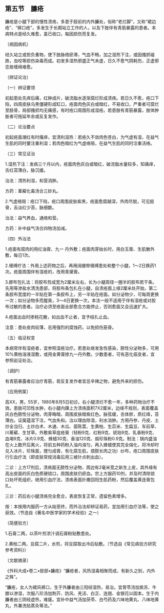 ## 第五节　臁疮

臁疮是小腿下部的慢性溃疡，多患于胫前的内外臁处，俗称“老烂脚”，又称“裙边疮”、“裤口疮”，多发生于长期站立工作的人，以及下肢伴有青筋暴露的患者。本病特点是经久难愈，虽已收口，每因损伤而复发。

〔病因病机〕

经久站立或担负重物，使下肢脉络瘀滞，气血不畅，加之湿热下注，或因搔抓碰跌，虫咬等损伤染毒而成。初发多湿热邪盛正气未虚，日久不愈气阴耗伤，正虚邪恋故缠绵难愈。

〔辨证论治〕

（一）辨证要领

初起患处先痒后痛，红肿成片，破流脂水逐渐腐烂形成溃疡。若日久不愈，疮口下陷，四周皮肤乌黑僵硬形成缸口，疮面肉色灰白或暗红，不易收口，严重者可腐烂至胫骨，局部搔抓均无痛感，有时疮口周围形成湿疮。若患肢有青筋暴露，肢体肿胀者可拖延年余或反复发作。

（二）论治要点

初起疮面潮红有时瘙痒，宜清利湿热：若疮久不敛肉色苍白，为气虚有湿，在益气生肌的同时要注重利湿；若肉色暗红为气虚络阻，在益气生肌的同时注重活络。

（三）常见证治

1.湿热下注：发病三个月以内，疮面肉色灰白或暗红，破流脂水量较多，知痛痒，舌红苔薄白，脉沉缓。

治法：清热利湿，和营消肿。

方药：萆薢化毒汤合三妙丸。

2.气虚络阻：疮口下陷，疮口周围皮肤紫黑，疮面愈腐越深，外肉尽脱，可见胫骨，舌淡红少苔，脉细数。

治法：益气养血，通络和营。

方药：补中益气汤合四物汤加减。

（四）外治法

1.疮面有腐肉的用红油膏、九一 丹外敷；疮面肉芽始长时，用白玉膏、生肌散外敷，每日1次。

2.缠缚疗法：外用上述药物之后，再用阔绷带缠缚患处和整个小腿，1〜2日换药1次。疮面周围伴有湿疮的，改用青黛膏。

3.膠布包扎法：将胶布剪成宽为2厘米左右，长为小腿周径一圈半的胶布若干条。先用等渗盐水清洗患部，将胶布条包扎在小腿，自溃疮面上缘2厘米处开始，第二条胶布宽度的一半贴在第一条胶布上，另一半贴在疮面。如分泌物少，可每周更换一次；如分泌物多而腥臭，3〜4日更换一次，本法一般不适用于伴有湿疮或对胶布过敏的患者。治疗必须至疮面全部愈合方能停止，否则愈面又会迅速扩大。

4.疮面出血时掺桃花散，如出血不止者，宜予结扎止血。

注意：患处皮肉较薄，忌用强烈的腐蚀药，以免损伤筋骨。

（五）临证权变

本病常伴有湿疮者，宜参照湿疮治疗。若患处继发急性感染，脓性分泌物多，可用10%黄柏溶液湿敷，或用金黄膏掺九一丹外敷。少数患者，可有恶化癌变者，宜参照岩证处治。

〔调护〕

有青筋暴露者应治疗青筋，若反复发作者宜忌辛辣之物，避免外来的损伤。

〔应用例案〕

高XX，男，55岁，1980年8月5日初诊。右小腿溃烂不愈一年，多种药物治疗不效。患肢可凹性水肿，右小腿内踝上方溃疡面积7X2厘米，边缘不规则，表面覆盖灰白色脓性分泌物，肉芽晦暗，周围皮肤暗紫红色。脉弦缓，舌体胖，质红绛，苔薄白。证属蕴湿下注，气血失和。治以理血除湿，利水消肿。方用丹参、丹皮、土炒全当归、土炒白术、木通、木瓜、茵陈蒿、生黄柏、生苡米、生扁豆、车前草、川萆薢、生甘草。外敷紫草疽疮膏（轻粉9克、红粉9克、琥珀9克、乳香粉9克、血竭9克、冰片0.9克、蜂蜡30克、香油120克、煅珍珠粉0.9克。制法：锅内盛油在火上数开后离火，将前五种药粉入油内溶匀，再入蜂蜡使其完全熔化，将冷却时兑入冰片，珍珠面，搅匀成膏，有化腐生肌，煨脓长肉之功）纱布，疮口周围皮肤行引血疗法（即皮肤常规消毒后用三棱针点刺出血）。

二诊：上方17剂后，溃疡面无脓性分泌物，周边有2毫米宽之新生上皮，其外缘有高出皮面的灰白色质硬锁口，周围皮肤仍瘀血。宗上方服药10剂，并及时清除锁口处坏死组织，继用引血疗法，溃疡表面扑撒回阳生肌药粉，然后覆盖黄连膏包扎。

三诊：药后右小腿溃疡完全愈合，表皮恢复正常，遗留色素增多。

按：本按用内服药一方从始至终，而外治法却辨证易药，並加用引血疗法等，使之获效。（节选自《著名中医学家的学术经验》之一）

〔简便验方〕

1.石膏二两，以茶叶煎浓汁调石膏粉贴敷患处。

2.黄柏二两，豆腐二片，水煎，将豆腐取出冷后贴敷。（节选自《常见病验方研究参考资料》）

〔文献摘录〕

《外科大成•卷二•胫部•臁疮》“臁疮者，风热湿毒相聚而成，有新久之别，内外之殊”。

“臁疮，女人为裙风裤口，生于外臁者由三阳经湿热，易治。宜胃苓汤加紫苏、牛膝以渗湿，次服八珍汤加荆芥、防风、羌活、白芷、连翘、金银花以固本。生于内臁者由三阴经虚热，难瘥。宜补中益气汤加茯苓、白芍药及六味地黄丸、八味地黄丸，外兼洗贴蒸灸等法。”
